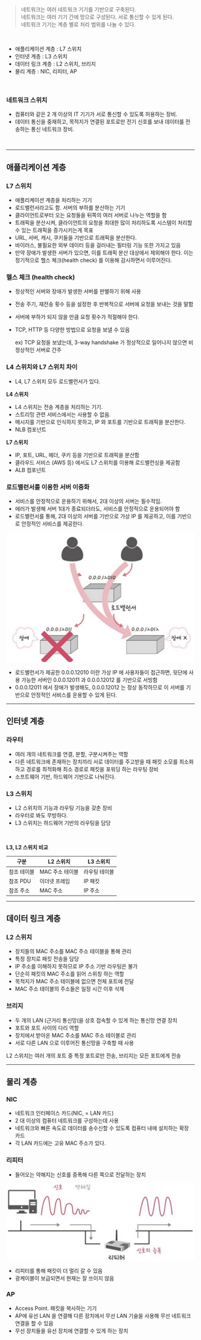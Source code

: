 
> 네트워크는 여러 네트워크 기기를 기반으로 구축된다. \
네트워크는 여러 기기 간에 망으로 구성된다. 서로 통신할 수 있게 된다. \
네트워크 기기는 계층 별로 처리 범위를 나눌 수 있다.
> 

<br/>

- 애플리케이션 계층 : L7 스위치
- 인터넷 계층 : L3 스위치
- 데이터 링크 계층 : L2 스위치, 브리지
- 물리 계층 : NIC, 리피터, AP

<br/>

### 네트워크 스위치

- 컴퓨터와 같은 2 개 이상의 IT 기기가 서로 통신할 수 있도록 허용하는 장비.
- 데이터 통신을 중재하고, 목적지가 연결된 포트로만 전기 신호를 보내 데이터를 전송하는 통신 네트워크 장비.

<br/>

---

## 애플리케이션 계층

### L7 스위치

- 애플리케이션 계층을 처리하는 기기
- 로드밸런서라고도 함. 서버의 부하를 분산하는 기기
- 클라이언트로부터 오는 요청들을 뒤쪽의 여러 서버로 나누는 역할을 함
- 트래픽을 분산시켜, 클라이언트의 요청을 최대한 많이 처리하도록 시스템이 처리할 수 있는 트래픽을 증가시키는게 목표
- URL, 서버, 캐시, 쿠키들을 기반으로 트래픽을 분산한다.
- 바이러스, 불필요한 외부 데이터 등을 걸러내는 필터링 기능 또한 가지고 있음
- 만약 장애가 발생한 서버가 있으면, 이를 트래픽 분산 대상에서 제외해야 한다. 이는 정기적으로 헬스 체크(health check) 를 이용해 감시하면서 이루어진다.

### 헬스 체크 (health check)

- 정상적인 서버와 장애가 발생한 서버를 판별하기 위해 사용
- 전송 주기, 재전송 횟수 등을 설정한 후 반복적으로 서버에 요청을 보내는 것을 말함
- 서버에 부하가 되지 않을 만큼 요청 횟수가 적절해야 한다.
- TCP, HTTP 등 다양한 방법으로 요청을 보낼 수 있음
    
    ex) TCP 요청을 보냈는데, 3-way handshake 가 정상적으로 일어나지 않으면 비정상적인 서버로 간주
    

### L4 스위치와 L7 스위치 차이

- L4, L7 스위치 모두 로드밸런서가 있다.

**L4 스위치**

- L4 스위치는 전송 계층을 처리하는 기기.
- 스트리밍 관련 서비스에서는 사용할 수 없음.
- 메시지를 기반으로 인식하지 못하고, IP 와 포트를 기반으로 트래픽을 분산한다.
- NLB 컴포넌트

**L7 스위치**

- IP, 포트, URL, 헤더, 쿠키 등을 기반으로 트래픽을 분산함
- 클라우드 서비스 (AWS 등) 에서도 L7 스위치를 이용해 로드밸런싱을 제공함
- ALB 컴포넌트

### 로드밸런서를 이용한 서버 이중화

- 서비스를 안정적으로 운용하기 위해서, 2대 이상의 서버는 필수적임.
- 에러가 발생해 서버 1대가 종료되더라도, 서비스를 안정적으로 운용되어야 함
- 로드밸런서를 통해, 2대 이상의 서버를 기반으로 가상 IP 를 제공하고, 이를 기반으로 안정적인 서비스를 제공한다.

![로드밸런서](./image/로드밸런서.png)

- 로드밸런서가 제공한 0.0.0.12010 이란 가상 IP 에 사용자들이 접근하면, 뒷단에 사용 가능한 서버인 0.0.0.12011 과 0.0.0.12012 를 기반으로 서빙함
- 0.0.0.12011 에서 장애가 발생해도, 0.0.0.12012 는 정상 동작하므로 이 서버를 기반으로 안정적인 서비스를 운용할 수 있게 된다.

---

## 인터넷 계층

### 라우터

- 여러 개의 네트워크를 연결, 분할, 구분시켜주는 역할
- 다른 네트워크에 존재하는 장치끼리 서로 데이터를 주고받을 때 패킷 소모를 최소화하고 경로를 최적화해 최소 경로로 패킷을 포워딩 하는 라우팅 장비
- 소프트웨어 기반, 하드웨어 기반으로 나눠진다.

### L3 스위치

- L2 스위치의 기능과 라우팅 기능을 갖춘 장비
- 라우터로 봐도 무방하다.
- L3 스위치는 하드웨어 기반의 라우팅을 담당

<br/>

<strong>L3, L2 스위치 비교</strong>

| 구분 | L2 스위치 | L3 스위치 |
| --- | --- | --- |
| 참조 테이블 | MAC 주소 테이블 | 라우팅 테이블 |
| 참조 PDU | 이더넷 프레임 | IP 패킷 |
| 참조 주소 | MAC 주소 | IP 주소 |
---

## 데이터 링크 계층

### L2 스위치

- 장치들의 MAC 주소를 MAC 주소 테이블을 통해 관리
- 특정 장치로 패킷 전송을 담당
- IP 주소를 이해하지 못하므로 IP 주소 기반 라우팅은 불가
- 단순히 패킷의 MAC 주소를 읽어 스위칭 하는 역할
- 목적지가 MAC 주소 테이블에 없으면 전체 포트에 전달
- MAC 주소 테이블의 주소들은 일정 시간 이후 삭제

### 브리지

- 두 개의 LAN (근거리 통신망(을 상호 접속할 수 있게 하는 통신망 연결 장치
- 포트와 포트 사이의 다리 역할
- 장치에서 받아온 MAC 주소를 MAC 주소 테이블로 관리
- 서로 다른 LAN 으로 이루어진 통신망을 구축할 때 사용

L2 스위치는 여러 개의 포트 중 특정 포트로만 전송, 브리지는 모든 포트에게 전송

---

## 물리 계층

### NIC

- 네트워크 인터페이스 카드(NIC, = LAN 카드)
- 2 대 이상의 컴퓨터 네트워크를 구성하는데 사용
- 네트워크와 빠른 속도로 데이터를 송수신할 수 있도록 컴퓨터 내에 설치하는 확장 카드
- 각 LAN 카드에는 고유 MAC 주소가 있다.

### 리피터

- 들어오는 약해지는 신호를 증폭해 다른 쪽으로 전달하는 장치

![리피터](./image/리퍼터.png)

- 리피터를 통해 패킷이 더 멀리 갈 수 있음
- 광케이블이 보급되면서 현재는 잘 쓰이지 않음

### AP

- Access Point. 패킷을 복사하는 기기
- AP에 유선 LAN 을 연결해 다른 장치에서 무선 LAN 기술을 사용해 무선 네트워크 연결을 할 수 있음
- 무선 장치들을 유선 장치에 연결할 수 있게 하는 장치